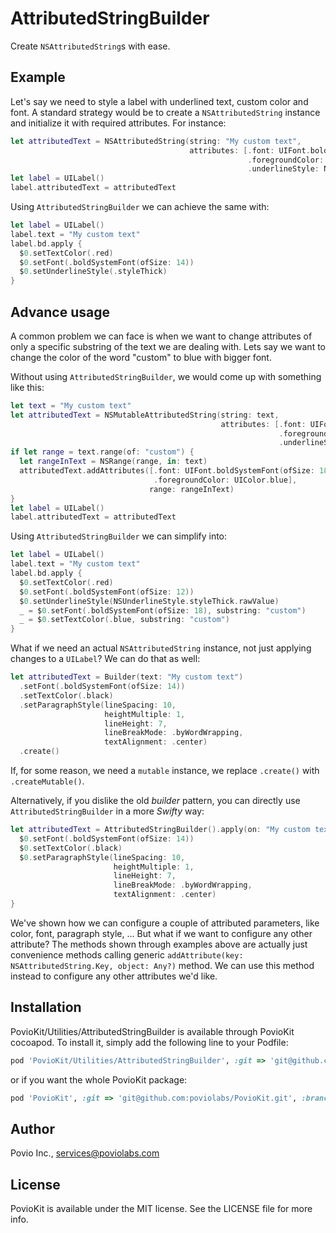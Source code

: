# AttributedStringBuilder

Create `NSAttributedString`s with ease. 

## Example

Let's say we need to style a label with underlined text, custom color and font. A standard strategy would be to create a `NSAttributedString` instance and initialize it with required attributes. For instance:

```swift
let attributedText = NSAttributedString(string: "My custom text",
                                        attributes: [.font: UIFont.boldSystemFont(ofSize: 14),
                                                     .foregroundColor: UIColor.red,
                                                     .underlineStyle: NSUnderlineStyle.styleSingle.rawValue])
let label = UILabel()
label.attributedText = attributedText
```

Using `AttributedStringBuilder` we can achieve the same with:

```swift
let label = UILabel()
label.text = "My custom text"
label.bd.apply {
  $0.setTextColor(.red)
  $0.setFont(.boldSystemFont(ofSize: 14))
  $0.setUnderlineStyle(.styleThick)
}
```

## Advance usage

A common problem we can face is when we want to change attributes of only a specific substring of the text we are dealing with. Lets say we want to change the color of the word "custom" to blue with bigger font.

Without using `AttributedStringBuilder`, we would come up with something like this:

```swift
let text = "My custom text"
let attributedText = NSMutableAttributedString(string: text,
                                               attributes: [.font: UIFont.boldSystemFont(ofSize: 14), 
                                                            .foregroundColor: UIColor.red,
                                                            .underlineStyle: NSUnderlineStyle.styleSingle.rawValue])
if let range = text.range(of: "custom") {
  let rangeInText = NSRange(range, in: text)
  attributedText.addAttributes([.font: UIFont.boldSystemFont(ofSize: 18),
                                .foregroundColor: UIColor.blue], 
                               range: rangeInText)
}
let label = UILabel()
label.attributedText = attributedText
```

Using `AttributedStringBuilder` we can simplify into:

```swift
let label = UILabel()
label.text = "My custom text"
label.bd.apply {
  $0.setTextColor(.red)
  $0.setFont(.boldSystemFont(ofSize: 12))
  $0.setUnderlineStyle(NSUnderlineStyle.styleThick.rawValue)
  _ = $0.setFont(.boldSystemFont(ofSize: 18), substring: "custom")
  _ = $0.setTextColor(.blue, substring: "custom")
}
```

What if we need an actual `NSAttributedString` instance, not just applying changes to a `UILabel`? We can do that as well:

```swift
let attributedText = Builder(text: "My custom text")
  .setFont(.boldSystemFont(ofSize: 14))
  .setTextColor(.black)
  .setParagraphStyle(lineSpacing: 10,
                     heightMultiple: 1,
                     lineHeight: 7,
                     lineBreakMode: .byWordWrapping,
                     textAlignment: .center)
  .create()
```

If, for some reason, we need a `mutable` instance, we replace `.create()` with `.createMutable()`.

Alternatively, if you dislike the old _builder_ pattern, you can directly use `AttributedStringBuilder` in a more _Swifty_ way:

```swift
let attributedText = AttributedStringBuilder().apply(on: "My custom text") {
  $0.setFont(.boldSystemFont(ofSize: 14))
  $0.setTextColor(.black)
  $0.setParagraphStyle(lineSpacing: 10,
                       heightMultiple: 1,
                       lineHeight: 7,
                       lineBreakMode: .byWordWrapping,
                       textAlignment: .center)
}
```

We've shown how we can configure a couple of attributed parameters, like color, font, paragraph style, ... But what if we want to configure any other attribute? 
The methods shown through examples above are actually just convenience methods calling generic `addAttribute(key: NSAttributedString.Key, object: Any?)` method. We can use this method instead to configure any other attributes we'd like. 

## Installation

PovioKit/Utilities/AttributedStringBuilder is available through PovioKit cocoapod. To install
it, simply add the following line to your Podfile:

```ruby
pod 'PovioKit/Utilities/AttributedStringBuilder', :git => 'git@github.com:poviolabs/PovioKit.git'
```

or if you want the whole PovioKit package:
```ruby
pod 'PovioKit', :git => 'git@github.com:poviolabs/PovioKit.git', :branch => 'feature/poviokit-pod-setup'
```

## Author

Povio Inc., services@poviolabs.com

## License

PovioKit is available under the MIT license. See the LICENSE file for more info.
